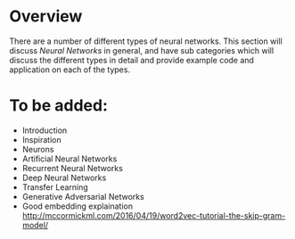 # Overview

There are a number of different types of neural networks. This section will discuss *Neural Networks* in general, and have sub categories which will discuss the different types in detail and provide example code and application on each of the types.

# To be added:
* Introduction
* Inspiration
* Neurons
* Artificial Neural Networks
* Recurrent Neural Networks
* Deep Neural Networks
* Transfer Learning
* Generative Adversarial Networks 
* Good embedding explaination http://mccormickml.com/2016/04/19/word2vec-tutorial-the-skip-gram-model/
